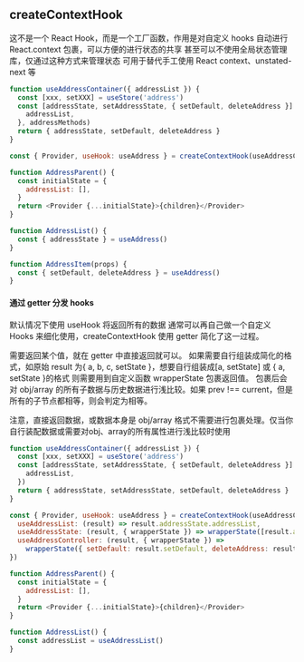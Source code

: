 ## createContextHook

这不是一个 React Hook，而是一个工厂函数，作用是对自定义 hooks 自动进行 React.context 包裹，可以方便的进行状态的共享
甚至可以不使用全局状态管理库，仅通过这种方式来管理状态
可用于替代手工使用 React context、unstated-next 等

```javascript
function useAddressContainer({ addressList }) {
  const [xxx, setXXX] = useStore('address')
  const [addressState, setAddressState, { setDefault, deleteAddress }] = useObjectState({
    addressList,
  }, addressMethods)
  return { addressState, setDefault, deleteAddress }
}

const { Provider, useHook: useAddress } = createContextHook(useAddressContainer)

function AddressParent() {
  const initialState = {
    addressList: [],
  }
  return <Provider {...initialState}>{children}</Provider>
}

function AddressList() {
  const { addressState } = useAddress()
}

function AddressItem(props) {
  const { setDefault, deleteAddress } = useAddress()
}
```

#### 通过 getter 分发 hooks

默认情况下使用 useHook 将返回所有的数据
通常可以再自己做一个自定义 Hooks 来细化使用，createContextHook 使用 getter 简化了这一过程。

需要返回某个值，就在 getter 中直接返回就可以。
如果需要自行组装成简化的格式，如原始 result 为{ a, b, c, setState }，想要自行组装成[a, setState] 或 { a, setState }的格式
则需要用到自定义函数 wrapperState 包裹返回值。
包裹后会对 obj/array 的所有子数据与历史数据进行浅比较。如果 prev !== current，但是所有的子节点都相等，则会判定为相等。

注意，直接返回数据，或数据本身是 obj/array 格式不需要进行包裹处理。仅当你自行装配数据或需要对obj、array的所有属性进行浅比较时使用
```javascript
function useAddressContainer({ addressList }) {
  const [xxx, setXXX] = useStore('address')
  const [addressState, setAddressState, { setDefault, deleteAddress }] = useObjectState({
    addressList,
  })
  return { addressState, setAddressState, setDefault, deleteAddress }
}

const { Provider, useHook: useAddress } = createContextHook(useAddressContainer, {
  useAddressList: (result) => result.addressState.addressList,
  useAddressState: (result, { wrapperState }) => wrapperState([result.addressState, result.setAddressState]),
  useAddressController: (result, { wrapperState }) =>
    wrapperState({ setDefault: result.setDefault, deleteAddress: result.deleteAddress }),
})

function AddressParent() {
  const initialState = {
    addressList: [],
  }
  return <Provider {...initialState}>{children}</Provider>
}

function AddressList() {
  const addressList = useAddressList()
}
```

